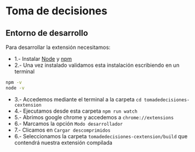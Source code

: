# Toma de decisiones


## Entorno de desarrollo

Para desarrollar la extensión necesitamos:

* 1.- Instalar [Node](https://nodejs.org/en/download) y [npm](https://docs.npmjs.com/downloading-and-installing-node-js-and-npm)
* 2.- Una vez instalado validamos esta instalación escribiendo en un terminal 

```bash
npm -v
node -v
```

* 3.- Accedemos mediante el terminal a la carpeta `cd tomadedecisiones-cextension` 
* 4.- Ejecutamos desde esta carpeta `npm run watch`
* 5.- Abrimos google chrome y accedemos a `chrome://extensions`
* 6.- Marcamos la opción `Modo desarrollador`
* 7.- Clicamos en `Cargar descomprimidos` 
* 6.- Seleccionamos la carpeta `tomadedecisiones-cextension/build` que contendrá nuestra extensión compilada